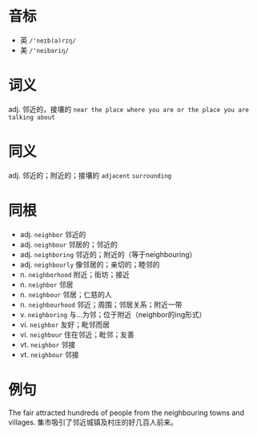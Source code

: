 # 音标

- 英 `/'neɪb(ə)rɪŋ/`
- 美 `/'neibəriŋ/`

# 词义

adj. 邻近的，接壤的
`near the place where you are or the place you are talking about`

# 同义

adj. 邻近的；附近的；接壤的
`adjacent` `surrounding`

# 同根

- adj. `neighbor` 邻近的
- adj. `neighbour` 邻居的；邻近的
- adj. `neighboring` 邻近的；附近的（等于neighbouring）
- adj. `neighbourly` 像邻居的；亲切的；睦邻的
- n. `neighborhood` 附近；街坊；接近
- n. `neighbor` 邻居
- n. `neighbour` 邻居；仁慈的人
- n. `neighbourhood` 邻近；周围；邻居关系；附近一带
- v. `neighboring` 与…为邻；位于附近（neighbor的ing形式）
- vi. `neighbor` 友好；毗邻而居
- vi. `neighbour` 住在邻近；毗邻；友善
- vt. `neighbor` 邻接
- vt. `neighbour` 邻接

# 例句

The fair attracted hundreds of people from the neighbouring towns and villages.
集市吸引了邻近城镇及村庄的好几百人前来。


